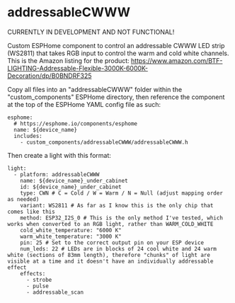 # addressableCWWW
CURRENTLY IN DEVELOPMENT AND NOT FUNCTIONAL!

Custom ESPHome component to control an addressable CWWW LED strip (WS2811) that takes RGB input to control the warm and cold white channels.
This is the Amazon listing for the product:
https://www.amazon.com/BTF-LIGHTING-Addressable-Flexible-3000K-6000K-Decoration/dp/B0BNDRF325

Copy all files into an "addressableCWWW" folder within the "custom_components" ESPHome directory, then reference the component at the top of the ESPHome YAML config file as such:
```
esphome:
  # https://esphome.io/components/esphome
  name: ${device_name}
  includes:
    - custom_components/addressableCWWW/addressableCWWW.h
```

Then create a light with this format:
```
light:
  - platform: addressableCWWW
    name: ${device_name}_under_cabinet
    id: ${device_name}_under_cabinet
    type: CWN # C = Cold / W = Warm / N = Null (adjust mapping order as needed)
    variant: WS2811 # As far as I know this is the only chip that comes like this
    method: ESP32_I2S_0 # This is the only method I've tested, which works when converted to an RGB light, rather than WARM_COLD_WHITE
    cold_white_temperature: "6000 K"
    warm_white_temperature: "3000 K"
    pin: 25 # Set to the correct output pin on your ESP device
    num_leds: 22 # LEDs are in blocks of 24 cool white and 24 warm white (sections of 83mm length), therefore "chunks" of light are visible at a time and it doesn't have an individually addressable effect
    effects:
      - strobe
      - pulse
      - addressable_scan
```
